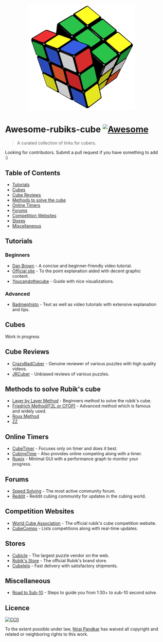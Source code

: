 <h1 align="center">
	<br>
	<img width="350" height="350" src="awesome-rubiks.png" alt="awesome">
</h1>

# Awesome-rubiks-cube [![Awesome](https://cdn.rawgit.com/sindresorhus/awesome/d7305f38d29fed78fa85652e3a63e154dd8e8829/media/badge.svg)](https://github.com/sindresorhus/awesome)

> A curated collection of links for cubers.

Looking for contributors. Submit a pull request if you have something to add :) 
## Table of Contents

* [Tutorials](#tutorials)
* [Cubes](#cubes)
* [Cube Reviews](#cube-reviews)
* [Methods to solve the cube](#methods-to-solve-the-cube)
* [Online Timers](#online-timers)
* [Forums](#forums)
* [Competition Websites](#competition-websites)
* [Stores](#stores)
* [Miscellaneous](#miscellaneous)

## Tutorials

### Beginners

* [Dan Brown](https://www.youtube.com/watch?v=HsQIoPyfQzM) - A concise and beginner-friendly video tutorial.
* [Official site](https://www.rubiks.com/) - To the point explanation aided with decent graphic content.
* [Youcandothecube](http://www.youcandothecube.com/secret-unlocked/solution-stage-one.aspx) - Guide with nice visualizations.

### Advanced

* [Badmephisto](http://badmephisto.com/) - Text as well as video tutorials with extensive explanation and tips.

## Cubes

Work in progress

## Cube Reviews

* [CrazyBadCuber](https://www.youtube.com/user/crazybadcuber) - Genuine reviewer of various puzzles with high quality videos.
* [JRCuber](https://www.youtube.com/user/JRCuber) - Unbiased reviews of various puzzles.

## Methods to solve Rubik's cube

* [Layer by Layer Method](https://ruwix.com/the-rubiks-cube/how-to-solve-the-rubiks-cube-beginners-method/) - Beginners method to solve the rubik's cube.
* [Friedrich Method(F2L or CFOP)](https://ruwix.com/the-rubiks-cube/advanced-cfop-fridrich/) - Advanced method which is famous and widely used.
* [Roux Method](https://www.speedsolving.com/wiki/index.php/Roux_Method)
* [ZZ](https://www.speedsolving.com/wiki/index.php/ZZ_Method)

## Online Timers

* [CubeTimer](http://www.cubetimer.com/) - Focuses only on timer and does it best.
* [CubingTime](http://cubingtime.com/timer) - Also provides online competing along with a timer.
* [Ruwix](https://ruwix.com/online-rubiks-stopwatch-timer/) - Minimal GUI with a performance graph to monitor your progress.

## Forums

* [Speed Solving](https://www.speedsolving.com/) - The most active community forum. 
* [Reddit](https://www.reddit.com/r/Cubers/) - Reddit cubing community for updates in the cubing world.

## Competition Websites

* [World Cube Association](https://www.worldcubeassociation.org/competitions) - The official rubik's cube competition website.
* [CubeComps](http://cubecomps.com/) - Lists competitions along with real-time updates.

## Stores

* [Cubicle](www.thecubicle.us) - The largest puzzle vendor on the web.
* [Rubik's Store](https://www.rubiks.com/store) - The official Rubik's brand store.
* [Cubelelo](http://www.cubelelo.com/) - Fast delivery with satisfactory shipments.

## Miscellaneous

* [Road to Sub-10](https://www.speedsolving.com/forum/threads/how-to-get-faster-using-the-fridrich-cfop-method.6085/) - Steps to guide you from 1:30+ to sub-10 second solve.

## Licence

[![CC0](http://mirrors.creativecommons.org/presskit/buttons/88x31/svg/cc-zero.svg)](https://creativecommons.org/publicdomain/zero/1.0/)

To the extent possible under law, [Niraj Pandkar](https://github.com/nirajpandkar) has waived all copyright and related or neighboring rights to this work.
